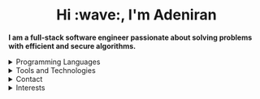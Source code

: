 <h1 align="center">Hi :wave:, I'm Adeniran</h1>
<p><strong>I am a full-stack software engineer passionate about solving problems with efficient and secure algorithms.</strong></p>
<details>
  <summary>Programming Languages</summary>
  <hr/>
  <h4 align="center"><strong>JavaScript, SQL, Java, Python</strong><h4>
 </details>
<details>
  <summary>Tools and Technologies</summary>
  <hr/>
  <h4 align="center">HTML, CSS, npm, yarn, React.js, Angular, Redux, Next.js, D3.js</h4>
  <h4 align="center">Node.js, Express.js, MongoDB and Mongoose, MySQL, PostgreSQL, AWS, CircleCI, Spring</h4>
 </details>
 <details>
  <summary>Contact</summary>
  <hr/>
  <p align="center">:email: <a href="mailto:" target="_blank">adesite67@gmail.com</a></p>
   <p align="center"><a href="https://wa.me/2348130998619" target="_blank">Whatsapp</a></p>
   <p align="center">:phone: +2348130998619</p>
   <p align="center"><a href="https://www.linkedin.com/in/adeniran-olukanni-25b7311b7">Linkedin</a></p>
   <p align="center"><a href="https://twitter.com/@a_j_olukanni">twitter</a></p>
  </details>
 <details>
   <summary>Interests</summary>
   <hr/>
   <div> 
     <p align="center"><strong>Programming</strong></p>
     <p align="center"><strong>Web Development</strong></p>
     <p align="center"><strong>Secure Coding</strong></p>
     <p align="center"><strong>Cloud Computing</strong></p>
     <p align="center"><strong>Artificial Intelligence</strong></p>
     <p align="center"><strong>Data Analysis</strong></p>
   </div>
    </details>

